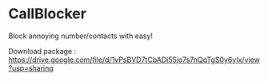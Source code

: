 # CallBlocker

Block annoying number/contacts with easy!

Download package : https://drive.google.com/file/d/1vPsBVD7tCbADi55jo7s7nQqTgS0y6vIx/view?usp=sharing

